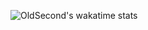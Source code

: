 ![OldSecond's wakatime stats](https://github-readme-stats.vercel.app/api/wakatime?username=OldSecond&bg_color=2D3748&title_color=2F855A&icon_color=2F855A&text_color=ffffff&custom_title=Code%20Time%20Stats&langs_count=10&layout=compact)
<!-- ![Top Langs](https://github-readme-stats.vercel.app/api/top-langs/?username=Old-Second&layout=donut) -->
<!-- ![OldSecond's GitHub stats](https://github-readme-stats.vercel.app/api?username=Old-Second&show_icons=true&theme=transparent) -->
<!-- ### Hi there 👋 -->

<!--
**Old-Second/Old-Second** is a ✨ _special_ ✨ repository because its `README.md` (this file) appears on your GitHub profile.

Here are some ideas to get you started:

- 🔭 I’m currently working on ...
- 🌱 I’m currently learning ...
- 👯 I’m looking to collaborate on ...
- 🤔 I’m looking for help with ...
- 💬 Ask me about ...
- 📫 How to reach me: ...
- 😄 Pronouns: ...
- ⚡ Fun fact: ...
-->
